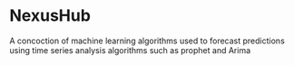 # NexusHub
A concoction of machine learning algorithms used to forecast predictions using time series analysis algorithms such as prophet and Arima
